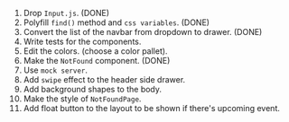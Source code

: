 1. Drop `Input.js`. (DONE)
2. Polyfill `find()` method and `css variables`. (DONE)
3. Convert the list of the navbar from dropdown to drawer. (DONE)
4. Write tests for the components.
5. Edit the colors. (choose a color pallet).
6. Make the `NotFound` component. (DONE)
7. Use `mock server`.
8. Add `swipe` effect to the header side drawer.
9. Add background shapes to the body.
10. Make the style of `NotFoundPage`.
11. Add float button to the layout to be shown if there's upcoming event.

